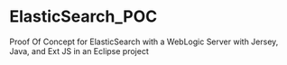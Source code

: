 ElasticSearch_POC
=================

Proof Of Concept for ElasticSearch with a WebLogic Server with Jersey, Java, and Ext JS in an Eclipse project
